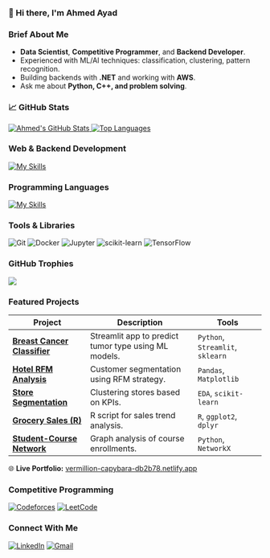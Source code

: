 ### 👋 Hi there, I'm Ahmed Ayad


### Brief About Me

- **Data Scientist**, **Competitive Programmer**, and **Backend Developer**.
-  Experienced with ML/AI techniques: classification, clustering, pattern recognition.
-  Building backends with **.NET** and working with **AWS**.
-  Ask me about **Python, C++, and problem solving**.


### 📈 GitHub Stats

<a href="https://github.com/a7med3yad">
  <img src="https://github-readme-stats.vercel.app/api?username=a7med3yad&show_icons=true&theme=github_dark&hide_border=true&bg_color=0D1117&text_color=c5d2da&title_color=4694f8&icon_color=4694f8" alt="Ahmed's GitHub Stats" />
</a>

<a href="https://github.com/a7med3yad">
  <img src="https://github-readme-stats.vercel.app/api/top-langs?username=a7med3yad&hide_border=true&show_icons=true&locale=en&layout=compact&langs_count=6&title_color=4694f8&theme=github_dark" alt="Top Languages" />
</a>


###  Web & Backend Development

[![My Skills](https://skillicons.dev/icons?i=dotnet,flutter,aws,mysql,postgres,sqlserver)](https://github.com/a7med3yad)


###  Programming Languages

[![My Skills](https://skillicons.dev/icons?i=python,cpp,c,cs,java,dart,r)](https://github.com/a7med3yad)


###  Tools & Libraries

![Git](https://img.shields.io/badge/Git-F05032?style=for-the-badge&logo=git&logoColor=white)
![Docker](https://img.shields.io/badge/Docker-2496ED?style=for-the-badge&logo=docker&logoColor=white)
![Jupyter](https://img.shields.io/badge/Jupyter-F37626?style=for-the-badge&logo=jupyter&logoColor=white)
![scikit-learn](https://img.shields.io/badge/scikit--learn-F7931E?style=for-the-badge&logo=scikit-learn&logoColor=white)
![TensorFlow](https://img.shields.io/badge/TensorFlow-FF6F00?style=for-the-badge&logo=tensorflow&logoColor=white)


###  GitHub Trophies

![](https://github-profile-trophy.vercel.app/?username=a7med3yad&theme=tokyonight&no-frame=true&no-bg=false&margin-w=4)


###  Featured Projects

| Project | Description | Tools |
|--------|-------------|-------|
| [**Breast Cancer Classifier**](https://github.com/a7med3yad/Breast-Cancer-Analysis-App) | Streamlit app to predict tumor type using ML models. | `Python`, `Streamlit`, `sklearn` |
| [**Hotel RFM Analysis**](https://github.com/a7med3yad/Hotel_Managment_RFM_Analysis) | Customer segmentation using RFM strategy. | `Pandas`, `Matplotlib` |
| [**Store Segmentation**](https://github.com/a7med3yad/store-performance-segmentation) | Clustering stores based on KPIs. | `EDA`, `scikit-learn` |
| [**Grocery Sales (R)**](https://github.com/a7med3yad/GROCERY-SALES-ANALYSIS) | R script for sales trend analysis. | `R`, `ggplot2`, `dplyr` |
| [**Student-Course Network**](https://github.com/a7med3yad/NetworkAnalysisOnStudentCourses) | Graph analysis of course enrollments. | `Python`, `NetworkX` |

🌐 **Live Portfolio:** [vermillion-capybara-db2b78.netlify.app](https://vermillion-capybara-db2b78.netlify.app/)


###  Competitive Programming

[![Codeforces](https://img.shields.io/badge/Codeforces-1F8ACB?style=for-the-badge&logo=codeforces&logoColor=white)](https://codeforces.com/profile/Abou_3yad)
[![LeetCode](https://img.shields.io/badge/LeetCode-FFA116?style=for-the-badge&logo=leetcode&logoColor=black)](https://leetcode.com/u/a7med3yad/)


###  Connect With Me

[![LinkedIn](https://skillicons.dev/icons?i=linkedin)](https://www.linkedin.com/in/ahmed-ayad-1000b52ab/)
[![Gmail](https://skillicons.dev/icons?i=gmail)](mailto:ahmed.ibrahim01974@gmail.com)

